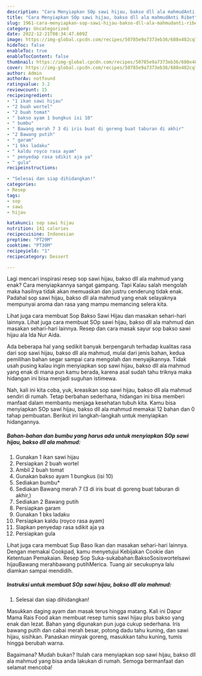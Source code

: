 ```yaml
---
description: "Cara Menyiapkan SOp sawi hijau, bakso dll ala mahmudAnti Ribet"
title: "Cara Menyiapkan SOp sawi hijau, bakso dll ala mahmudAnti Ribet"
slug: 1961-cara-menyiapkan-sop-sawi-hijau-bakso-dll-ala-mahmudanti-ribet
category: Uncategorized
date: 2022-12-21T08:34:47.609Z
image: https://img-global.cpcdn.com/recipes/50785e9a7373eb36/680x482cq70/sop-sawi-hijau-bakso-dll-ala-mahmud-foto-resep-utama.jpg
hideToc: false
enableToc: true
enableTocContent: false
thumbnail: https://img-global.cpcdn.com/recipes/50785e9a7373eb36/680x482cq70/sop-sawi-hijau-bakso-dll-ala-mahmud-foto-resep-utama.jpg
cover: https://img-global.cpcdn.com/recipes/50785e9a7373eb36/680x482cq70/sop-sawi-hijau-bakso-dll-ala-mahmud-foto-resep-utama.jpg
author: Admin
authorAv: notfound
ratingvalue: 3.2
reviewcount: 15
recipeingredient:
- "1 ikan sawi hijau"
- "2 buah wortel"
- "2 buah tomat"
- " bakso ayam 1 bungkus isi 10"
- " bumbu"
- " Bawang merah 7 3 di iris buat di goreng buat taburan di akhir"
- "2 Bawang putih"
- " garam"
- "1 bks ladaku"
- " kaldu royco rasa ayam"
- " penyedap rasa sdikit aja ya"
- " gula"
recipeinstructions:

- "Selesai dan siap dihidangkan!"
categories:
- Resep
tags:
- sop
- sawi
- hijau

katakunci: sop sawi hijau 
nutrition: 141 calories
recipecuisine: Indonesian
preptime: "PT29M"
cooktime: "PT30M"
recipeyield: "1"
recipecategory: Dessert

---
```



Lagi mencari inspirasi resep sop sawi hijau, bakso dll ala mahmud yang enak? Cara menyiapkannya sangat gampang. Tapi Kalau salah mengolah maka hasilnya tidak akan memuaskan dan justru cenderung tidak enak. Padahal sop sawi hijau, bakso dll ala mahmud yang enak selayaknya mempunyai aroma dan rasa yang mampu memancing selera kita.


Lihat juga cara membuat Sop Bakso Sawi Hijau dan masakan sehari-hari lainnya. Lihat juga cara membuat SOp sawi hijau, bakso dll ala mahmud dan masakan sehari-hari lainnya. Resep dan cara masak sayur sop bakso sawi hijau ala Ida Nur Aida.

Ada beberapa hal yang sedikit banyak berpengaruh terhadap kualitas rasa dari sop sawi hijau, bakso dll ala mahmud, mulai dari jenis bahan, kedua pemilihan bahan segar sampai cara mengolah dan menyajikannya. Tidak usah pusing kalau ingin menyiapkan sop sawi hijau, bakso dll ala mahmud yang enak di mana pun kamu berada, karena asal sudah tahu triknya maka hidangan ini bisa menjadi suguhan istimewa.


Nah, kali ini kita coba, yuk, kreasikan sop sawi hijau, bakso dll ala mahmud sendiri di rumah. Tetap berbahan sederhana, hidangan ini bisa memberi manfaat dalam membantu menjaga kesehatan tubuh kita. Kamu bisa menyiapkan SOp sawi hijau, bakso dll ala mahmud memakai 12 bahan dan 0 tahap pembuatan. Berikut ini langkah-langkah untuk menyiapkan hidangannya.

<!--inarticleads1-->

##### Bahan-bahan dan bumbu yang harus ada untuk menyiapkan SOp sawi hijau, bakso dll ala mahmud:

1. Gunakan 1 ikan sawi hijau
1. Persiapkan 2 buah wortel
1. Ambil 2 buah tomat
1. Gunakan  bakso ayam 1 bungkus (isi 10)
1. Sediakan  bumbu*
1. Sediakan  Bawang merah 7 (3 di iris buat di goreng buat taburan di akhir,)
1. Sediakan 2 Bawang putih
1. Persiapkan  garam
1. Gunakan 1 bks ladaku
1. Persiapkan  kaldu (royco rasa ayam)
1. Siapkan  penyedap rasa sdikit aja ya
1. Persiapkan  gula


Lihat juga cara membuat Sup Baso Ikan dan masakan sehari-hari lainnya. Dengan memakai Cookpad, kamu menyetujui Kebijakan Cookie dan Ketentuan Pemakaian. Resep Sop Suka-sukabahan:BaksoSosiswortelsawi hijauBawang merahbawang putihMerica. Tuang air secukupnya lalu diamkan sampai mendidih. 

<!--inarticleads2-->

##### Instruksi untuk membuat SOp sawi hijau, bakso dll ala mahmud:


1. Selesai dan siap dihidangkan!

Masukkan daging ayam dan masak terus hingga matang. Kali ini Dapur Mama Rais Food akan membuat resep tumis sawi hijau plus bakso yang enak dan lezat. Bahan yang digunakan pun juga cukup sederhana. Iris bawang putih dan cabai merah besar, potong dadu tahu kuning, dan sawi hijau, sisihkan. Panaskan minyak goreng, masukkan tahu kuning, tumis hingga berubah warna. 

Bagaimana? Mudah bukan? Itulah cara menyiapkan sop sawi hijau, bakso dll ala mahmud yang bisa anda lakukan di rumah. Semoga bermanfaat dan selamat mencoba!
